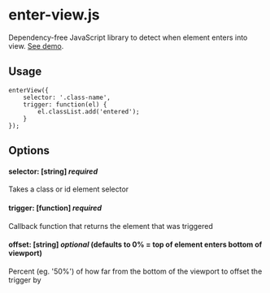 # enter-view.js

Dependency-free JavaScript library to detect when element enters into view. [See demo](https://russellgoldenberg.github.io/enter-view/).

## Usage 

```
enterView({
	selector: '.class-name',
	trigger: function(el) {
		el.classList.add('entered');
	}
});
```

## Options

#### selector: [string] *required*
Takes a class or id element selector

#### trigger: [function] *required*
Callback function that returns the element that was triggered

#### offset: [string] *optional* (defaults to 0% = top of element enters bottom of viewport)
Percent (eg. '50%') of how far from the bottom of the viewport to offset the trigger by
